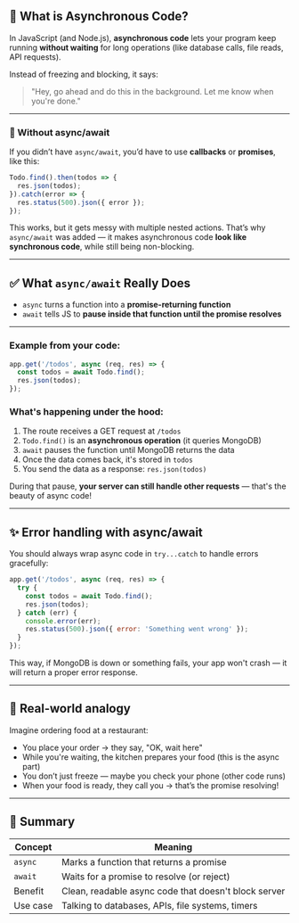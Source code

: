 ## 🧠 What is Asynchronous Code?

In JavaScript (and Node.js), **asynchronous code** lets your program keep running **without waiting** for long operations (like database calls, file reads, API requests).

Instead of freezing and blocking, it says:

> "Hey, go ahead and do this in the background. Let me know when you're done."

---

### 🔄 Without async/await

If you didn’t have `async/await`, you’d have to use **callbacks** or **promises**, like this:

```js
Todo.find().then(todos => {
  res.json(todos);
}).catch(error => {
  res.status(500).json({ error });
});
```

This works, but it gets messy with multiple nested actions. That’s why `async/await` was added — it makes asynchronous code **look like synchronous code**, while still being non-blocking.

---

## ✅ What `async/await` Really Does

* `async` turns a function into a **promise-returning function**
* `await` tells JS to **pause inside that function until the promise resolves**

---

### Example from your code:

```js
app.get('/todos', async (req, res) => {
  const todos = await Todo.find();
  res.json(todos);
});
```

### What's happening under the hood:

1. The route receives a GET request at `/todos`
2. `Todo.find()` is an **asynchronous operation** (it queries MongoDB)
3. `await` pauses the function until MongoDB returns the data
4. Once the data comes back, it's stored in `todos`
5. You send the data as a response: `res.json(todos)`

During that pause, **your server can still handle other requests** — that's the beauty of async code!

---

## ✨ Error handling with async/await

You should always wrap async code in `try...catch` to handle errors gracefully:

```js
app.get('/todos', async (req, res) => {
  try {
    const todos = await Todo.find();
    res.json(todos);
  } catch (err) {
    console.error(err);
    res.status(500).json({ error: 'Something went wrong' });
  }
});
```

This way, if MongoDB is down or something fails, your app won't crash — it will return a proper error response.

---

## 🔄 Real-world analogy

Imagine ordering food at a restaurant:

* You place your order → they say, "OK, wait here"
* While you're waiting, the kitchen prepares your food (this is the async part)
* You don’t just freeze — maybe you check your phone (other code runs)
* When your food is ready, they call you → that’s the promise resolving!

---

## 🧩 Summary

| Concept  | Meaning                                              |
| -------- | ---------------------------------------------------- |
| `async`  | Marks a function that returns a promise              |
| `await`  | Waits for a promise to resolve (or reject)           |
| Benefit  | Clean, readable async code that doesn't block server |
| Use case | Talking to databases, APIs, file systems, timers     |


